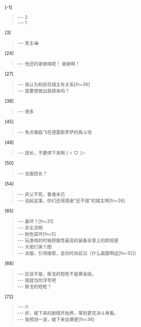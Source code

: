 
[-1] 
>--- 2<br>
>--- 1<br>

[3] 
>--- 苦主😭<br>

[24] 
>--- 他还的谢谢咱呢！
谢谢啊！<br>

[27] 
>--- 我认为和前任城主有关系[fn=36]<br>
>--- 是要想做出政绩来吗？<br>

[38] 
>--- 很多<br>

[45] 
>--- 有点像路飞在德雷斯罗萨的角斗场<br>

[48] 
>--- 团长，不要停下来啊 ( ੭ ˙ᗜ˙ )੭<br>

[50] 
>--- 龙服团长？<br>

[54] 
>--- 庆父不死，鲁难未已<br>
>--- 说起这事，你们还得感谢“还不错”的城主啊[fn=26]<br>

[65] 
>--- 鼻环？[fn=31]<br>
>--- 非主流啊<br>
>--- 粉色耳环[fn=5]<br>
>--- 玩游戏的时候把属性最高的装备全穿上的即视感<br>
>--- 大佬们来个图<br>
>--- 龙服，引领维密，走向时尚前沿（什么画面啊这[fn=32]）<br>

[68] 
>--- 应该不是，鬃戈的短枪不是黄金级。<br>
>--- 我就当你浮夸吧<br>
>--- 鬃戈的短枪？<br>

[72] 
>--- 🙄<br>
>--- 好，接下来的剧情开始养，等到更完决斗再看。<br>
>--- 我预测一波，接下来会爆更[fn=36]<br>
